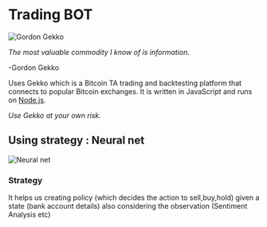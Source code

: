 # Trading BOT
![Gordon Gekko](http://mikevanrossum.nl/static/gekko.jpg)

*The most valuable commodity I know of is information.*

-Gordon Gekko

Uses Gekko which is a Bitcoin TA trading and backtesting platform that connects to popular Bitcoin exchanges. It is written in JavaScript and runs on [Node.js](http://nodejs.org).

*Use Gekko at your own risk.*

## Using strategy : Neural net
![Neural net](https://i.imgur.com/w6xkEY0.png)

### Strategy 
It helps us creating policy (which decides the action to sell,buy,hold) given a state (bank account details) also considering the observation (Sentiment Analysis etc)
